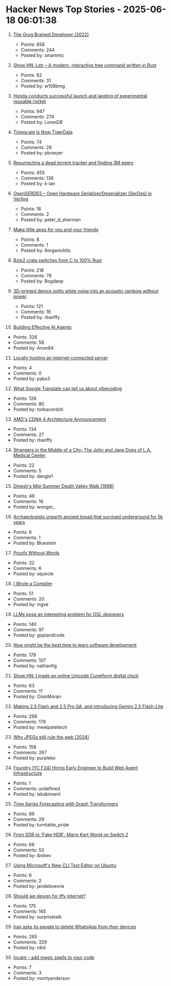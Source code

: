 # Hacker News Top Stories - 2025-06-18 06:01:38

1. [The Grug Brained Developer (2022)](https://grugbrain.dev/)
   - Points: 658
   - Comments: 244
   - Posted by: smartmic

2. [Show HN: Lstr – A modern, interactive tree command written in Rust](https://github.com/bgreenwell/lstr)
   - Points: 82
   - Comments: 31
   - Posted by: w108bmg

3. [Honda conducts successful launch and landing of experimental reusable rocket](https://global.honda/en/topics/2025/c_2025-06-17ceng.html)
   - Points: 947
   - Comments: 274
   - Posted by: LorenDB

4. [Timescale Is Now TigerData](https://www.tigerdata.com/blog/timescale-becomes-tigerdata)
   - Points: 74
   - Comments: 29
   - Posted by: pbowyer

5. [Resurrecting a dead torrent tracker and finding 3M peers](https://kianbradley.com/2025/06/15/resurrecting-a-dead-tracker.html)
   - Points: 455
   - Comments: 136
   - Posted by: k-ian

6. [OpenSERDES – Open Hardware Serializer/Deserializer (SerDes) in Verilog](https://github.com/SparcLab/OpenSERDES)
   - Points: 18
   - Comments: 2
   - Posted by: peter_d_sherman

7. [Make little apps for you and your friends](https://pontus.granstrom.me/scrappy/)
   - Points: 8
   - Comments: 1
   - Posted by: 8organicbits

8. [Bzip2 crate switches from C to 100% Rust](https://trifectatech.org/blog/bzip2-crate-switches-from-c-to-rust/)
   - Points: 218
   - Comments: 79
   - Posted by: Bogdanp

9. [3D-printed device splits white noise into an acoustic rainbow without power](https://phys.org/news/2025-06-3d-device-white-noise-acoustic.html)
   - Points: 121
   - Comments: 16
   - Posted by: rbanffy

10. [Building Effective AI Agents](https://www.anthropic.com/engineering/building-effective-agents)
   - Points: 326
   - Comments: 58
   - Posted by: Anon84

11. [Locally hosting an internet-connected server](https://mjg59.dreamwidth.org/72095.html)
   - Points: 4
   - Comments: 0
   - Posted by: pabs3

12. [What Google Translate can tell us about vibecoding](https://ingrids.space/posts/what-google-translate-can-tell-us-about-vibecoding/)
   - Points: 128
   - Comments: 80
   - Posted by: todsacerdoti

13. [AMD's CDNA 4 Architecture Announcement](https://chipsandcheese.com/p/amds-cdna-4-architecture-announcement)
   - Points: 134
   - Comments: 27
   - Posted by: rbanffy

14. [Strangers in the Middle of a City: The John and Jane Does of L.A. Medical Center](https://www.latimes.com/science/story/2025-06-15/l-a-seeks-help-for-a-patient-with-no-name)
   - Points: 22
   - Comments: 5
   - Posted by: dangle1

15. [Dinesh's Mid-Summer Death Valley Walk (1998)](https://dineshdesai.info/dv/photos.html)
   - Points: 49
   - Comments: 16
   - Posted by: wonger_

16. [Archaeologists unearth ancient bread that survived underground for 5k years](https://www.foxnews.com/food-drink/archaeologists-unearth-ancient-bread-survived-underground-5000-years)
   - Points: 6
   - Comments: 1
   - Posted by: Bluestein

17. [Proofs Without Words](https://artofproblemsolving.com/wiki/index.php/Proofs_without_words)
   - Points: 32
   - Comments: 6
   - Posted by: squircle

18. [I Wrote a Compiler](https://blog.singleton.io/posts/2021-01-31-i-wrote-a-compiler/)
   - Points: 51
   - Comments: 20
   - Posted by: ingve

19. [LLMs pose an interesting problem for DSL designers](https://kirancodes.me/posts/log-lang-design-llms.html)
   - Points: 140
   - Comments: 97
   - Posted by: gopiandcode

20. [Now might be the best time to learn software development](https://substack.com/home/post/p-165655726)
   - Points: 179
   - Comments: 107
   - Posted by: nathanfig

21. [Show HN: I made an online Unicode Cuneiform digital clock](https://oisinmoran.com/sumertime)
   - Points: 63
   - Comments: 11
   - Posted by: OisinMoran

22. [Making 2.5 Flash and 2.5 Pro GA, and introducing Gemini 2.5 Flash-Lite](https://blog.google/products/gemini/gemini-2-5-model-family-expands/)
   - Points: 298
   - Comments: 179
   - Posted by: meetpateltech

23. [Why JPEGs still rule the web (2024)](https://spectrum.ieee.org/jpeg-image-format-history)
   - Points: 158
   - Comments: 267
   - Posted by: purpleko

24. [Foundry (YC F24) Hiring Early Engineer to Build Web Agent Infrastructure](https://www.ycombinator.com/companies/foundry/jobs/azAgJbN-foundry-software-engineer-new-grad-to-mid-level)
   - Points: 1
   - Comments: undefined
   - Posted by: lakabimanil

25. [Time Series Forecasting with Graph Transformers](https://kumo.ai/research/time-series-forecasting/)
   - Points: 89
   - Comments: 29
   - Posted by: turntable_pride

26. [From SDR to 'Fake HDR': Mario Kart World on Switch 2](https://www.alexandermejia.com/from-sdr-to-fake-hdr-mario-kart-world-on-switch-2-undermines-modern-display-potential/)
   - Points: 68
   - Comments: 53
   - Posted by: ibobev

27. [Using Microsoft's New CLI Text Editor on Ubuntu](https://www.omgubuntu.co.uk/2025/06/microsoft-edit-text-editor-ubuntu)
   - Points: 6
   - Comments: 2
   - Posted by: jandeboevrie

28. [Should we design for iffy internet?](https://bytes.zone/posts/should-we-design-for-iffy-internet/)
   - Points: 175
   - Comments: 165
   - Posted by: surprisetalk

29. [Iran asks its people to delete WhatsApp from their devices](https://apnews.com/article/iran-whatsapp-meta-israel-d9e6fe43280123c9963802e6f10ac8d1)
   - Points: 265
   - Comments: 329
   - Posted by: rdrd

30. [Incant – add magic spells to your code](https://github.com/montyanderson/incant)
   - Points: 7
   - Comments: 3
   - Posted by: montyanderson

